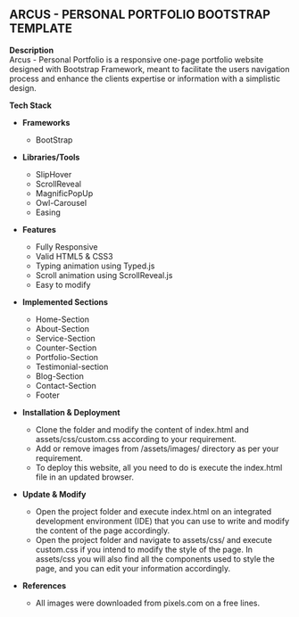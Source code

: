 ARCUS - PERSONAL PORTFOLIO BOOTSTRAP TEMPLATE 
---------------------------------------------

**Description**\
Arcus - Personal Portfolio is a responsive one-page portfolio website designed with Bootstrap Framework, meant to facilitate the users navigation process and enhance the clients expertise or information with a simplistic design. 


**Tech Stack**
- **Frameworks** 
  - BootStrap 

- **Libraries/Tools** 
  - SlipHover 
  - ScrollReveal 
  - MagnificPopUp 
  - Owl-Carousel 
  - Easing 

- **Features**
  - Fully Responsive 
  - Valid HTML5 & CSS3 
  - Typing animation using Typed.js 
  - Scroll animation using ScrollReveal.js 
  - Easy to modify 

- **Implemented Sections**
  - Home-Section 
  - About-Section 
  - Service-Section 
  - Counter-Section 
  - Portfolio-Section 
  - Testimonial-section 
  - Blog-Section 
  - Contact-Section 
  - Footer 

- **Installation & Deployment**
  - Clone the folder and modify the content of index.html and assets/css/custom.css according to your requirement. 
  - Add or remove images from /assets/images/ directory as per your requirement. 
  - To deploy this website, all you need to do is execute the index.html file in an updated browser. 

- **Update & Modify**
  - Open the project folder and execute index.html on an integrated development environment (IDE) that you can use to write and modify the content of the page accordingly. 
  - Open the project folder and navigate to assets/css/ and execute custom.css if you intend to modify the style of the page. In assets/css you will also find all the components used to style the page, and you can edit your information accordingly.

- **References**
  - All images were downloaded from pixels.com on a free lines.